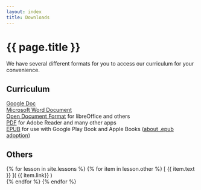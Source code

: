 ```yaml
---
layout: index
title: Downloads
---
```

<!-- Main -->
# {{ page.title }}

We have several different formats for you to access our curriculum for your convenience.

## Curriculum
[Google Doc](https://docs.google.com/document/d/13SxcQZP4Q4WikH01lJvGHbPfcNjATRUS2-nPwks0Yi0/edit?usp=sharing)  
[Microsoft Word Document](barnabasrobotics.com/Barnabas-Bot-Curriculum.docx)  
[Open Document Format](barnabasrobotics.com/Barnabas-Bot-Curriculum.odf) for libreOffice and others  
[PDF](barnabasrobotics.com/Barnabas-Bot-Curriculum.pdf) for Adobe Reader and many other apps  
[EPUB](barnabasrobotics.com/Barnabas-Bot-Curriculum.epub) for use with Google Play Book and Apple Books ([about .epub adoption](https://en.wikipedia.org/wiki/EPUB#Adoption))

## Others

{% for lesson in site.lessons %}
{% for item in lesson.other %}
[ {{ item.text }} ]( {{ item.link}} )  
{% endfor %}
{% endfor %}
